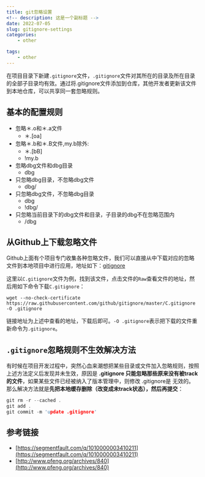 ```yaml
---
title: git忽略设置
<!-- description: 这是一个副标题 -->
date: 2022-07-05
slug: gitignore-settings
categories:
    - other

tags:
    - other
---
```


在项目目录下新建`.gitignore`文件，`.gitignore`文件对其所在的目录及所在目录的全部子目录均有效。通过将.gitignore文件添加到仓库，其他开发者更新该文件到本地仓库，可以共享同一套忽略规则。

## 基本的配置规则

- 忽略＊.o和＊.a文件
   - ＊.[oa]
- 忽略＊.b和＊.B文件,my.b除外:
   - ＊.[bB]
   - !my.b
- 忽略dbg文件和dbg目录
   - dbg
- 只忽略dbg目录，不忽略dbg文件
   - dbg/
- 只忽略dbg文件，不忽略dbg目录
   - dbg
   - !dbg/
- 只忽略当前目录下的dbg文件和目录，子目录的dbg不在忽略范围内 
   - /dbg

## 从Github上下载忽略文件

Github上面有个项目专门收集各种忽略文件，我们可以直接从中下载对应的忽略文件到本地项目中进行应用，地址如下：[gitignore](https://github.com/github/gitignore)

这里以`C.gitignore`文件为例，找到该文件，点击文件的`Raw`查看文件的地址，然后用如下命令下载`C.gitignore`：

```shell
wget --no-check-certificate https://raw.githubusercontent.com/github/gitignore/master/C.gitignore -O .gitignore
```

链接地址为上述中查看的地址，下载后即可。`-O .gitignore`表示把下载的文件重新命令为`.gitignore`。

## `.gitignore`忽略规则不生效解决方法

有时候在项目开发过程中，突然心血来潮想把某些目录或文件加入忽略规则，按照上述方法定义后发现并未生效，原因是 **.gitignore 只能忽略那些原来没有被track的文件**，如果某些文件已经被纳入了版本管理中，则修改 .gitignore是 无效的。那么解决方法就是**先把本地缓存删除（改变成未track状态），然后再提交**：

```c
git rm -r --cached .
git add .
git commit -m 'update .gitignore'
```

## 参考链接

- [https://segmentfault.com/q/1010000003410211](https://segmentfault.com/q/1010000003410211)
- [http://www.pfeng.org/archives/840](http://www.pfeng.org/archives/840)
